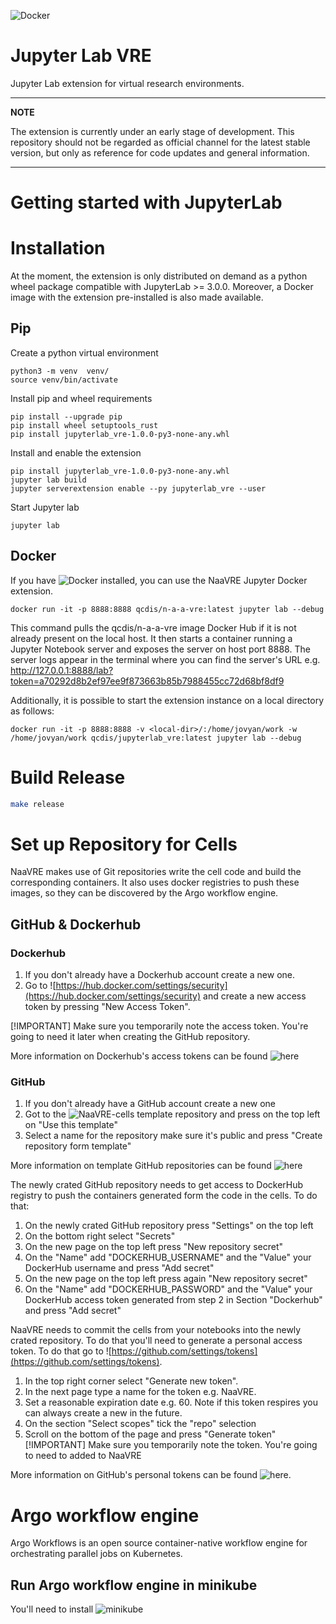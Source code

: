 ![Docker](https://github.com/qcdis-sdia/sdia-provisioner/workflows/Docker/badge.svg)
# Jupyter Lab VRE

Jupyter Lab extension for virtual research environments.

---
**NOTE**

The extension is currently under an early stage of development. This repository should not be regarded as official channel for the latest stable version, but only as reference for code updates and general information.

---
# Getting started with JupyterLab

# Installation

At the moment, the extension is only distributed on demand as a python wheel package compatible with JupyterLab >= 3.0.0. Moreover, a Docker image with the extension pre-installed is also made available.

## Pip
Create a python virtual environment 

```console
python3 -m venv  venv/
source venv/bin/activate
```
Install pip and wheel requirements

```console
pip install --upgrade pip
pip install wheel setuptools_rust
pip install jupyterlab_vre-1.0.0-py3-none-any.whl
```

Install and enable the extension
```console
pip install jupyterlab_vre-1.0.0-py3-none-any.whl
jupyter lab build 
jupyter serverextension enable --py jupyterlab_vre --user
```
Start Jupyter lab 
```console
jupyter lab 
```

## Docker

If you have ![Docker installed](https://docs.docker.com/get-docker/), you can use the NaaVRE Jupyter Docker extension. 

```console
docker run -it -p 8888:8888 qcdis/n-a-a-vre:latest jupyter lab --debug
```
This command pulls the qcdis/n-a-a-vre image Docker Hub if it is not already present on the local host. It then starts a 
container running a Jupyter Notebook server and exposes the server on host port 8888. The server logs appear in the 
terminal where you can find the server's URL e.g. http://127.0.0.1:8888/lab?token=a70292d8b2ef97ee9f873663b85b7988455cc72d68bf8df9

Additionally, it is possible to start the extension instance on a local directory as follows:

```console
docker run -it -p 8888:8888 -v <local-dir>/:/home/jovyan/work -w /home/jovyan/work qcdis/jupyterlab_vre:latest jupyter lab --debug
```

# Build Release
```bash
make release 
```

# Set up Repository for Cells
NaaVRE makes use of Git repositories write the cell code and build the corresponding containers. It also uses docker 
registries to push these images, so they can be discovered by the Argo workflow engine.   
## GitHub \& Dockerhub
### Dockerhub

1. If you don't already have a Dockerhub account create a new one.
2. Go to ![https://hub.docker.com/settings/security](https://hub.docker.com/settings/security) and create a new access token by pressing "New Access Token".

[!IMPORTANT]
Make sure you temporarily note the access token. You're going to need it later when creating the GitHub repository. 

More information on Dockerhub's access tokens can be found ![here](https://docs.docker.com/docker-hub/access-tokens/)

### GitHub
1. If you don't already have a GitHub account create a new one
2. Got to the ![NaaVRE-cells](https://github.com/QCDIS/NaaVRE-cells) template repository and press on the top left on "Use 
this template"
3. Select a name for the repository make sure it's public and press "Create repository form template"

More information on template GitHub repositories can be found 
![here](https://docs.github.com/en/repositories/creating-and-managing-repositories/creating-a-repository-from-a-template)

The newly crated GitHub repository needs to get access to DockerHub registry to push the containers generated form the code 
in the cells. To do that:
1. On the newly crated GitHub repository press "Settings" on the top left 
2. On the bottom right select "Secrets"
3. On the new page on the top left press "New repository secret" 
4. On the "Name" add "DOCKERHUB_USERNAME" and the "Value" your DockerHub username and press "Add secret"
5. On the new page on the top left press again "New repository secret"
6. On the "Name" add "DOCKERHUB_PASSWORD" and the "Value" your DockerHub access token generated from step 2 in Section "Dockerhub" and press "Add secret"


NaaVRE needs to commit the cells from your notebooks into the newly crated repository. To do that you'll need to generate 
a personal access token. To do that go to ![https://github.com/settings/tokens](https://github.com/settings/tokens). 
 1. In the top right corner select "Generate new token". 
 2. In the next page type a name for the token e.g. NaaVRE. 
 3. Set a reasonable expiration date e.g. 60. Note if this token respires you can always create a new in the future.
 4. On the section "Select scopes" tick the "repo" selection 
 5. Scroll on the bottom of the page and press "Generate token"
[!IMPORTANT]
Make sure you temporarily note the token. You're going to need to added to NaaVRE
 
More information on GitHub's personal tokens can be found ![here](https://docs.github.com/en/authentication/keeping-your-account-and-data-secure/creating-a-personal-access-token).

# Argo workflow engine
Argo Workflows is an open source container-native workflow engine for orchestrating parallel jobs on Kubernetes.
## Run Argo workflow engine in minikube 
You'll need to install ![minikube](https://minikube.sigs.k8s.io/docs/start/)